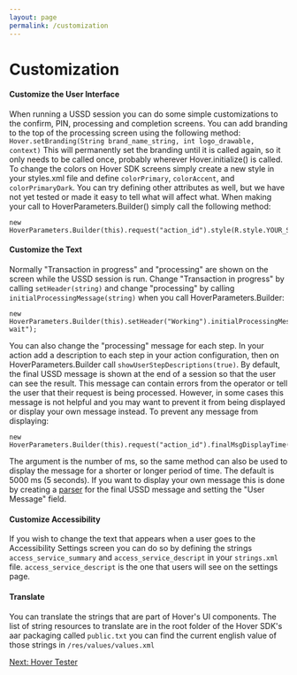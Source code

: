 ```yaml
---
layout: page
permalink: /customization
---
```


# Customization

#### Customize the User Interface

When running a USSD session you can do some simple customizations to the confirm, PIN, processing and completion screens. You can add branding to the top of the processing screen using the following method:
`Hover.setBranding(String brand_name_string, int logo_drawable, context)` This will permanently set the branding until it is called again, so it only needs to be called once, probably wherever Hover.initialize() is called. To change the colors on Hover SDK screens simply create a new style in your styles.xml file and define `colorPrimary`, `colorAccent`, and `colorPrimaryDark`. You can try defining other attributes as well, but we have not yet tested or made it easy to tell what will affect what. When making your call to HoverParameters.Builder() simply call the following method:

    new HoverParameters.Builder(this).request("action_id").style(R.style.YOUR_STYLE);
    
#### Customize the Text

Normally "Transaction in progress" and "processing" are shown on the screen while the USSD session is run. Change "Transaction in progress" by calling `setHeader(string)` and change "processing" by calling `initialProcessingMessage(string)` when you call HoverParameters.Builder:

    new HoverParameters.Builder(this).setHeader("Working").initialProcessingMessage("please wait");

You can also change the "processing" message for each step. In your action add a description to each step in your action configuration, then on HoverParameters.Builder call `showUserStepDescriptions(true)`. By default, the final USSD message is shown at the end of a session so that the user can see the result. This message can contain errors from the operator or tell the user that their request is being processed. However, in some cases this message is not helpful and you may want to prevent it from being displayed or display your own message instead. To prevent any message from displaying:

    new HoverParameters.Builder(this).request("action_id").finalMsgDisplayTime(0);

The argument is the number of ms, so the same method can also be used to display the message for a shorter or longer period of time. The default is 5000 ms (5 seconds). If you want to display your own message this is done by creating a [parser](/parsing) for the final USSD message and setting the "User Message" field.

#### Customize Accessibility

If you wish to change the text that appears when a user goes to the Accessibility Settings screen you can do so by defining the strings `access_service_summary` and `access_service_descript` in your `strings.xml` file. `access_service_descript` is the one that users will see on the settings page.

#### Translate

You can translate the strings that are part of Hover's UI components. The list of string resources to translate are in the root folder of the Hover SDK's aar packaging called `public.txt` you can find the current english value of those strings in `/res/values/values.xml`

[Next: Hover Tester](/hover-tester)
